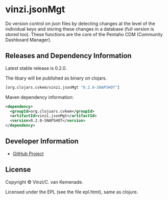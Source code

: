 # vinzi.jsonMgt

Do version control on json files by detecting changes at the level
of the individual keys and storing these changes in a database (full
version is stored too).
These functions are the core of the Pentaho CDM (Community Dashboard Manager).

## Releases and Dependency Information

Latest stable release is 0.2.0.

The libary will be published as binary on clojars.

```clojure
[org.clojars.cvkem/vinzi.jsonMgt "0.2.0-SNAPSHOT"]
```

Maven dependency information:

```XML
<dependency>
  <groupId>org.clojuars.cvkem</groupId>
  <artifactId>vinzi.jsonMgt</artifactId>
  <version>0.2.0-SNAPSHOT</version>
</dependency>
```


## Developer Information

- [GitHub Project](https://github.com/cvkem/vinzi.jsonMgt)


## License

Copyright © Vinzi/C. van Kemenade.

Licensed under the EPL (see the file epl.html), same as clojure.
